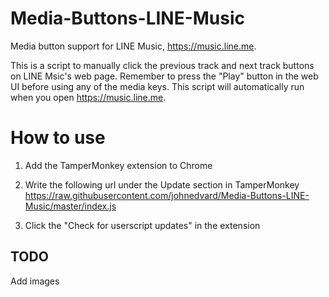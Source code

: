 # Media-Buttons-LINE-Music
Media button support for LINE Music, https://music.line.me.

This is a script to manually click the previous track and next track buttons on LINE Msic's web page. Remember to press the "Play" button in the web UI before using any of the media keys. This script will automatically run when you open https://music.line.me.

# How to use

1. Add the TamperMonkey extension to Chrome

2. Write the following url under the Update section in TamperMonkey
https://raw.githubusercontent.com/johnedvard/Media-Buttons-LINE-Music/master/index.js
3. Click the "Check for userscript updates" in the extension

## TODO
Add images
